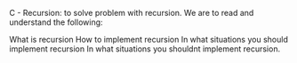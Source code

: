 C - Recursion:
to solve problem with recursion.
We are to read and understand the following:

What is recursion
How to implement recursion
In what situations you should implement recursion
In what situations you shouldnt implement recursion.

